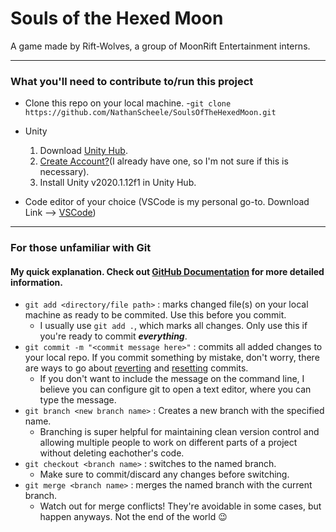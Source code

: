 # Souls of the Hexed Moon
A game made by Rift-Wolves, a group of MoonRift Entertainment interns.

***

### What you'll need to contribute to/run this project
- Clone this repo on your local machine.
  -`git clone https://github.com/NathanScheele/SoulsOfTheHexedMoon.git`

- Unity
  1. Download [Unity Hub](https://unity3d.com/get-unity/download).
  2. [Create Account?](https://id.unity.com/en/conversations/a7768f35-e174-4c14-b16be0670faa3f03003f)(I already have one, so I'm not sure if this is necessary).
  3. Install  Unity v2020.1.12f1 in Unity Hub.
  
- Code editor of your choice (VSCode is my personal go-to. Download Link --> [VSCode](https://code.visualstudio.com/))

***

### For those unfamiliar with Git
#### My quick explanation. Check out [GitHub Documentation](https://docs.github.com/en/free-pro-team@latest/github) for more detailed information.
- `git add <directory/file path>` : marks changed file(s) on your local machine as ready to be commited. Use this before you commit.
  - I usually use `git add .`, which marks all changes. Only use this if you're ready to commit ***everything***.
- `git commit -m "<commit message here>"` : commits all added changes to your local repo. If you commit something by mistake, don't worry, there are ways to go about [reverting](https://git-scm.com/docs/git-revert) and [resetting](https://git-scm.com/docs/git-reset) commits.
  - If you don't want to include the message on the command line, I believe you can configure git to open a text editor, where you can type the message.
- `git branch <new branch name>` : Creates a new branch with the specified name.
  - Branching is super helpful for maintaining clean version control and allowing multiple people to work on different parts of a project without deleting eachother's code.
- `git checkout <branch name>` : switches to the named branch.
  - Make sure to commit/discard any changes before switching.
- `git merge <branch name>` : merges the named branch with the current branch.
  - Watch out for merge conflicts! They're avoidable in some cases, but happen anyways. Not the end of the world :wink:
